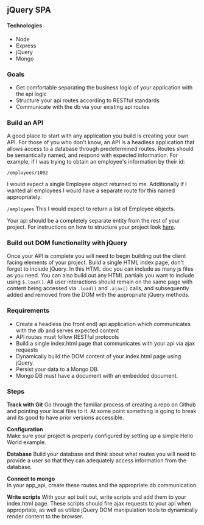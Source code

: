## jQuery SPA

#### Technologies
* Node
* Express
* jQuery
* Mongo

### Goals
* Get comfortable separating the business logic of your application with the api logic
* Structure your api routes according to RESTful standards
* Communicate with the db via your existing api routes

### Build an API
A good place to start with any application you build is creating your own API. For those of you who don't know, an API is a headless application that allows access to a database through predetermined routes. Routes should be semantically named, and respond with expected information. For example, if I was trying to obtain an employee's information by their id:

``
/employees/1002
``

I would expect a single Employee object returned to me. Additionally if I wanted all employees I would have a separate route for this named appropriately:

``
/employees
``
This I would expect to return a list of Employee objects.

Your api should be a completely separate entity from the rest of your project. For instructions on how to structure your project look [here](api.md).

### Build out DOM functionality with jQuery
Once your API is complete you will need to begin building out the client facing elements of your project. Build a single HTML index page, don't forget to include jQuery. In this HTML doc you can include as many js files as you need. You can also build out any HTML partials you want to include using `$.load()`. All user interactions should remain on the same page with content being accessed via `.load()` and `.ajax()` calls, and subsequently added and removed from the DOM with the appropriate jQuery methods.

### Requirements
* Create a headless (no front end) api application which communicates with the db and serves expected content
* API routes must follow RESTful protocols
* Build a single index.html page that communicates with your api via ajax requests
* Dynamically build the DOM content of your index.html page using jQuery.
* Persist your data to a Mongo DB.
* Mongo DB must have a document with an embedded document.

### Steps
**Track with Git**
Go through the familiar process of creating a repo on Github and pointing your local files to it. At some point something is going to break and its good to have prior versions accessible.

**Configuration**  
Make sure your project is properly configured by setting up a simple Hello World example.

**Database**
Build your database and think about what routes you will need to provide a user so that they can adequately access information from the database.

**Connect to mongo**  
In your app_api, create these routes and the appropriate db communication.

**Write scripts**
With your api built out, write scripts and add them to your index.html page. These scripts should fire ajax requests to your api when appropriate, as well as utilize jQuery DOM manipulation tools to dynamically render content to the browser.
